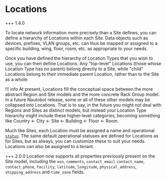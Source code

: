 # Locations

+++ 1.4.0

To locate network information more precisely than a Site defines, you can define a hierarchy of Locations within each Site. Data objects such as devices, prefixes, VLAN groups, etc. can thus be mapped or assigned to a specific building, wing, floor, room, etc. as appropriate to your needs.

Once you have defined the hierarchy of Location Types that you wish to use, you can then define Locations. Any "top-level" Locations (those whose Location Type has no parent) belong directly to a Site, while "child" Locations belong to their immediate parent Location, rather than to the Site as a whole.

!!! info
    At present, Locations fill the conceptual space between the more abstract Region and Site models and the more concrete Rack Group model. In a future Nautobot release, some or all of these other models may be collapsed into Locations. That is to say, in the future you might not deal with Regions and Sites as distinct models, but instead your Location Type hierarchy might include these higher-level categories, becoming something like Country ← City ← Site ← Building ← Floor ← Room.

Much like Sites, each Location must be assigned a name and operational [`status`](../../platform-functionality/status.md). The same default operational statuses are defined for Locations as for Sites, but as always, you can customize these to suit your needs. Locations can also be assigned to a tenant.

+++ 2.0.0
    Location now supports all properties previously present on the Site model, including the `asn`, `comments`, `contact_email` `contact_name`, `contact_phone`, `facility`, `latitude`, `longitude`, `physical_address`, `shipping_address` and `time_zone` fields.
